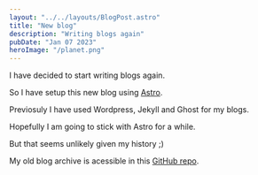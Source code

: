 ```yaml
---
layout: "../../layouts/BlogPost.astro"
title: "New blog"
description: "Writing blogs again"
pubDate: "Jan 07 2023"
heroImage: "/planet.png"
---
```


I have decided to start writing blogs again.

So I have setup this new blog using [Astro](https://astro.build/).

Previosuly I have used Wordpress, Jekyll and Ghost for my blogs.

Hopefully I am going to stick with Astro for a while.

But that seems unlikely given my history ;)

My old blog archive is acessible in this [GitHub repo](https://github.com/hackerkid/blog).
